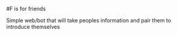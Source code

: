 #F is for friends

Simple web/bot that will take peoples information and pair them to introduce themselves

